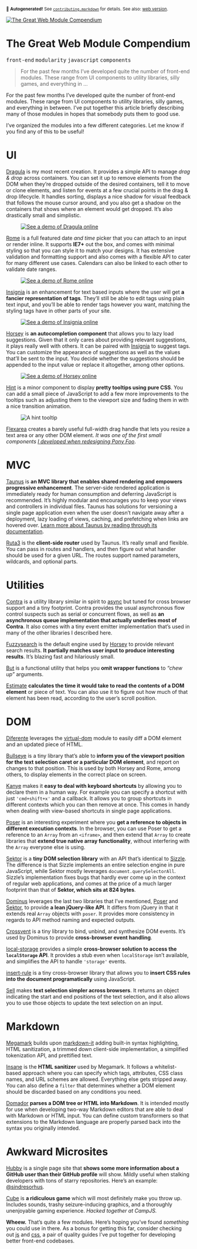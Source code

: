 <sub>&#x1F6A8; <strong>Autogenerated!</strong> See <a href="https://github.com/ponyfoo/articles/tree/noindex/contributing.markdown"><code>contributing.markdown</code></a> for details. See also: <a href="https://ponyfoo.com/articles/great-web-module-compendium">web version</a>.</sub>

<a href="https://ponyfoo.com/articles/great-web-module-compendium"><div><img src="https://i.imgur.com/5eRkOWj.jpg" alt="The Great Web Module Compendium"></div></a>

<h1>The Great Web Module Compendium</h1>

<p><kbd>front-end</kbd> <kbd>modularity</kbd> <kbd>javascript</kbd> <kbd>components</kbd></p>

<blockquote><p>For the past few months I&#x2019;ve developed quite the number of front-end modules. These range from UI components to utility libraries, silly games, and everything in &#x2026;</p></blockquote>

<div><p>For the past few months I&#x2019;ve developed quite the number of front-end modules. These range from UI components to utility libraries, silly games, and everything in between. I&#x2019;ve put together this article briefly describing many of those modules in hopes that somebody puts them to good use.</p></div>

<blockquote></blockquote>

<div><p>I&#x2019;ve organized the modules into a few different categories. Let me know if you find any of this to be useful!</p></div>

<div><h1 id="ui">UI</h1> <p><a href="https://github.com/bevacqua/dragula" target="_blank">Dragula</a> is my most recent creation. It provides a simple API to manage <em>drag &amp; drop</em> across containers. You can set it up to remove elements from the DOM when they&#x2019;re dropped outside of the desired containers, tell it to move or clone elements, and listen for events at a few crucial points in the drag &amp; drop lifecycle. It handles sorting, displays a nice shadow for visual feedback that follows the mouse cursor around, and you also get a shadow on the containers that shows where an element would get dropped. It&#x2019;s also drastically small and simplistic.</p> <figure><a href="http://bevacqua.github.io/dragula/" target="_blank" aria-label="Try out Dragula online!"><img alt="See a demo of Dragula online" class="" src="https://github.com/bevacqua/dragula/raw/master/resources/demo.png"></a></figure> <p><a href="https://github.com/bevacqua/rome" target="_blank">Rome</a> is a full featured date <em>and time</em> picker that you can attach to an input or render inline. It supports <strong>IE7+</strong> out the box, and comes with minimal styling so that you can style it to match your designs. It has extensive validation and formatting support and also comes with a flexible API to cater for many different use cases. Calendars can also be linked to each other to validate date ranges.</p> <figure><a href="http://bevacqua.github.io/rome/" target="_blank" aria-label="Try out rome online!"><img alt="See a demo of Rome online" class="" src="https://cloud.githubusercontent.com/assets/934293/3803583/387125ea-1c1c-11e4-974e-467984e4d1f0.png"></a></figure> <p><a href="https://github.com/bevacqua/insignia" target="_blank">Insignia</a> is an enhancement for text based inputs where the user will get <strong>a fancier representation of tags</strong>. They&#x2019;ll still be able to edit tags using plain text input, and you&#x2019;ll be able to render tags however you want, matching the styling tags have in other parts of your site.</p> <figure><a href="http://bevacqua.github.io/insignia/" target="_blank" aria-label="Try out Insignia online!"><img alt="See a demo of Insignia online" class="" src="https://camo.githubusercontent.com/2c61248fb1272df8a619c95c7acfdb8a3f7193bd/687474703a2f2f692e696d6775722e636f6d2f6d6879334676392e706e67"></a></figure> <p><a href="https://github.com/bevacqua/horsey" target="_blank">Horsey</a> is <strong>an autocompletion component</strong> that allows you to lazy load suggestions. Given that it only cares about providing relevant suggestions, it plays really well with others. It can be paired with <a href="https://github.com/bevacqua/insignia" target="_blank">Insignia</a> to suggest tags. You can customize the appearance of suggestions as well as the values that&#x2019;ll be sent to the input. You decide whether the suggestions should be appended to the input value or replace it altogether, among other options.</p> <figure><a href="http://bevacqua.github.io/horsey/" target="_blank" aria-label="Try out Horsey online!"><img alt="See a demo of Horsey online" class="" src="https://camo.githubusercontent.com/ba466d12f9a3175daa526c67b2cdf7f0e628df81/687474703a2f2f692e696d6775722e636f6d2f696d44464330432e706e67"></a></figure> <p><a href="https://github.com/bevacqua/hint" target="_blank">Hint</a> is a minor component to display <strong>pretty tooltips using pure CSS</strong>. You can add a small piece of JavaScript to add a few more improvements to the tooltips such as adjusting them to the viewport size and fading them in with a nice transition animation.</p> <figure><img alt="A hint tooltip" class="" src="https://camo.githubusercontent.com/e7fef05529a194b8238efd6a7df9f0a16c65daef/687474703a2f2f692e696d6775722e636f6d2f454650356a34452e706e67"></figure> <p><a href="https://github.com/bevacqua/flexarea" target="_blank">Flexarea</a> creates a barely useful full-width drag handle that lets you resize a text area or any other DOM element. <em>It was one of the first small components <a href="https://ponyfoo.com/articles/critical-path-performance-optimization" aria-label="Critical Path Performance Optimization at Pony Foo">I developed when redesigning Pony Foo</a></em>.</p> <h1 id="mvc">MVC</h1> <p><a href="https://github.com/taunus/taunus" target="_blank">Taunus</a> is <strong>an MVC library that enables shared rendering and empowers progressive enhancement</strong>. The server-side rendered application is immediately ready for human consumption and deferring JavaScript is recommended. It&#x2019;s highly modular and encourages you to keep your views and controllers in individual files. Taunus has solutions for versioning a single page application even when the user doesn&#x2019;t navigate away after a deployment, lazy loading of views, caching, and prefetching when links are hovered over. <a href="http://taunus.bevacqua.io/" target="_blank">Learn more about Taunus by reading through its documentation</a>.</p> <p><a href="https://github.com/bevacqua/ruta3" target="_blank">Ruta3</a> is the <strong>client-side router</strong> used by Taunus. It&#x2019;s really small and flexible. You can pass in routes and handlers, and then figure out what handler should be used for a given URL. The routes support named parameters, wildcards, and optional parts.</p> <h1 id="utilities">Utilities</h1> <p><a href="https://github.com/bevacqua/contra" target="_blank">Contra</a> is a utility library similar in spirit to <a href="https://github.com/caolan/async" target="_blank">async</a> but tuned for cross browser support and a tiny footprint. Contra provides the usual asynchronous flow control suspects such as serial or concurrent flows, as well as <strong>an asynchronous queue implementation that actually underlies most of Contra</strong>. It also comes with a tiny event emitter implementation that&#x2019;s used in many of the other libraries I described here.</p> <p><a href="https://github.com/bevacqua/fuzzysearch" target="_blank">Fuzzysearch</a> is the default engine used by <a href="https://github.com/bevacqua/horsey" target="_blank">Horsey</a> to provide relevant search results. <strong>It partially matches user input to produce interesting results</strong>. It&#x2019;s blazing fast and hilariously small.</p> <p><a href="https://github.com/bevacqua/but" target="_blank">But</a> is a functional utility that helps you <strong>omit wrapper functions</strong> to <em>&#x201C;chew up&#x201D;</em> arguments.</p> <p><a href="https://github.com/bevacqua/estimate" target="_blank">Estimate</a> <strong>calculates the time it would take to read the contents of a DOM element</strong> or piece of text. You can also use it to figure out how much of that element has been read, according to the user&#x2019;s scroll position.</p> <h1 id="dom">DOM</h1> <p><a href="https://github.com/bevacqua/diferente" target="_blank">Diferente</a> leverages the <a href="https://github.com/Matt-Esch/virtual-dom" target="_blank">virtual-dom</a> module to easily diff a DOM element and an updated piece of HTML.</p> <p><a href="https://github.com/bevacqua/bullseye" target="_blank">Bullseye</a> is a tiny library that&#x2019;s able to <strong>inform you of the viewport position for the text selection caret or a particular DOM element</strong>, and report on changes to that position. This is used by both Horsey and Rome, among others, to display elements in the correct place on screen.</p> <p><a href="https://github.com/bevacqua/kanye" target="_blank">Kanye</a> makes it <strong>easy to deal with keyboard shortcuts</strong> by allowing you to declare them in a human way. For example you can specify a shortcut with just <code class="md-code md-code-inline">&apos;cmd+shift+x&apos;</code> and a callback. It allows you to group shortcuts in different contexts which you can then remove at once. This comes in handy when dealing with view-based shortcuts in single page applications.</p> <p><a href="https://github.com/bevacqua/poser" target="_blank">Poser</a> is an interesting experiment where you <strong>get a reference to objects in different execution contexts</strong>. In the browser, you can use Poser to get a reference to an <code class="md-code md-code-inline">Array</code> from an <code class="md-code md-code-inline">&lt;iframe&gt;</code>, and then extend that <code class="md-code md-code-inline">Array</code> to create libraries that <strong>extend true native array functionality</strong>, without interfering with the <code class="md-code md-code-inline">Array</code> everyone else is using.</p> <p><a href="https://github.com/bevacqua/sektor" target="_blank">Sektor</a> is a <strong>tiny DOM selection library</strong> with an API that&#x2019;s identical to <a href="http://sizzlejs.com/" target="_blank">Sizzle</a>. The difference is that Sizzle implements an entire selection engine in pure JavaScript, while Sektor mostly leverages <code class="md-code md-code-inline">document.querySelectorAll</code>. Sizzle&#x2019;s implementation fixes bugs that hardly ever come up in the context of regular web applications, and comes at the price of a much larger footprint than that of <strong>Sektor, which sits at 824 bytes</strong>.</p> <p><a href="https://github.com/bevacqua/dominus" target="_blank">Dominus</a> leverages the last two libraries that I&#x2019;ve mentioned, <a href="https://github.com/bevacqua/poser" target="_blank">Poser</a> and <a href="https://github.com/bevacqua/sektor" target="_blank">Sektor</a>, to provide <strong>a lean jQuery-like API</strong>. It differs from jQuery in that it extends real <code class="md-code md-code-inline">Array</code> objects with <code class="md-code md-code-inline">poser</code>. It provides more consistency in regards to API method naming and expected outputs.</p> <p><a href="https://github.com/bevacqua/crossvent" target="_blank">Crossvent</a> is a tiny library to bind, unbind, and synthesize DOM events. It&#x2019;s used by Dominus to provide <strong>cross-browser event handling</strong>.</p> <p><a href="https://github.com/bevacqua/local-storage" target="_blank">local-storage</a> provides a simple <strong>cross-browser solution to access the <code class="md-code md-code-inline">localStorage</code> API</strong>. It provides a stub even when <code class="md-code md-code-inline">localStorage</code> isn&#x2019;t available, and simplifies the API to handle <code class="md-code md-code-inline">&apos;storage&apos;</code> events.</p> <p><a href="https://github.com/bevacqua/insert-rule" target="_blank">insert-rule</a> is a tiny cross-browser library that allows you to <strong>insert CSS rules into the document programatically</strong> using JavaScript.</p> <p><a href="https://github.com/bevacqua/sell" target="_blank">Sell</a> makes <strong>text selection simpler across browsers</strong>. It returns an object indicating the start and end positions of the text selection, and it also allows you to use those objects to update the text selection on an input.</p> <h1 id="markdown">Markdown</h1> <p><a href="https://github.com/bevacqua/megamark" target="_blank">Megamark</a> builds upon <a href="https://github.com/markdown-it/markdown-it" target="_blank">markdown-it</a> adding built-in syntax highlighting, HTML sanitization, a trimmed down client-side implementation, a simplified tokenization API, and prettified text.</p> <p><a href="https://github.com/bevacqua/insane" target="_blank">Insane</a> is the <strong>HTML sanitizer</strong> used by Megamark. It follows a whitelist-based approach where you can specify which tags, attributes, CSS class names, and URL schemes are allowed. Everything else gets stripped away. You can also define a <code class="md-code md-code-inline">filter</code> that determines whether a DOM element should be discarded based on any conditions you need.</p> <p><a href="https://github.com/bevacqua/domador" target="_blank">Domador</a> <strong>parses a DOM tree or HTML into Markdown</strong>. It is intended mostly for use when developing two-way Markdown editors that are able to deal with Markdown or HTML input. You can define custom transformers so that extensions to the Markdown language are properly parsed back into the syntax you originally intended.</p> <h1 id="awkward-microsites">Awkward Microsites</h1> <p><a href="https://github.com/bevacqua/hubby" target="_blank">Hubby</a> is a single page site that <strong>shows some more information about a GitHub user than their GitHub profile</strong> will show. Mildly useful when stalking developers with tons of starry repositories. Here&#x2019;s an example: <a href="http://bevacqua.github.io/hubby/?sindresorhus" target="_blank">@sindresorhus</a>.</p> <p><a href="https://github.com/bevacqua/cube" target="_blank">Cube</a> is <strong>a ridiculous game</strong> which will most definitely make you throw up. Includes sounds, trashy seizure-inducing graphics, and a thoroughly unenjoyable gaming experience. <em>Hacked together at CampJS.</em></p> <p><strong>Wheew.</strong> That&#x2019;s quite a few modules. Here&#x2019;s hoping you&#x2019;ve found <em>something</em> you could use in there. As a bonus for getting this far, consider checking out <a href="https://github.com/bevacqua/js" target="_blank">js</a> and <a href="https://github.com/bevacqua/css" target="_blank">css</a>, a pair of quality guides I&#x2019;ve put together for developing better front-end codebases.</p></div>
